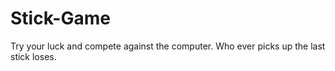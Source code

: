 # Stick-Game
Try your luck and compete against the computer. Who ever picks up the last stick loses.
